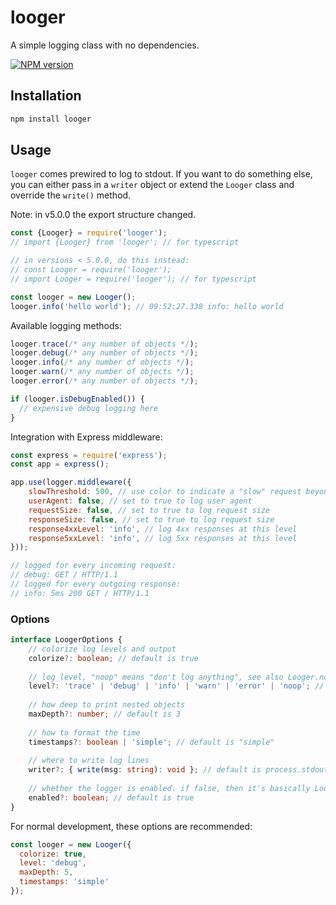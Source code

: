 # looger
A simple logging class with no dependencies.

[![NPM version](https://img.shields.io/npm/v/looger.svg)](https://www.npmjs.com/package/looger)

## Installation
```bash
npm install looger
```

## Usage
`looger` comes prewired to log to stdout. If you want to do something
else, you can either pass in a `writer` object or extend the `Looger`
class and override the `write()` method.

Note: in v5.0.0 the export structure changed.

```javascript
const {Looger} = require('looger');
// import {Looger} from 'looger'; // for typescript

// in versions < 5.0.0, do this instead:
// const Looger = require('looger');
// import Looger = require('looger'); // for typescript

const looger = new Looger();
looger.info('hello world'); // 09:52:27.338 info: hello world
```

Available logging methods:
```javascript
looger.trace(/* any number of objects */);
looger.debug(/* any number of objects */);
looger.info(/* any number of objects */);
looger.warn(/* any number of objects */);
looger.error(/* any number of objects */);

if (looger.isDebugEnabled()) {
  // expensive debug logging here
}
```

Integration with Express middleware:

```javascript
const express = require('express');
const app = express();

app.use(logger.middleware({
    slowThreshold: 500, // use color to indicate a "slow" request beyond this threshold (in ms)
    userAgent: false, // set to true to log user agent
    requestSize: false, // set to true to log request size
    responseSize: false, // set to true to log request size
    response4xxLevel: 'info', // log 4xx responses at this level
    response5xxLevel: 'info', // log 5xx responses at this level
}));

// logged for every incoming request:
// debug: GET / HTTP/1.1
// logged for every outgoing response:
// info: 5ms 200 GET / HTTP/1.1
```

### Options
```typescript
interface LoogerOptions {
    // colorize log levels and output
    colorize?: boolean; // default is true
    
    // log level, "noop" means "don't log anything", see also Looger.noop
    level?: 'trace' | 'debug' | 'info' | 'warn' | 'error' | 'noop'; // default is "info"
    
    // how deep to print nested objects
    maxDepth?: number; // default is 3
    
    // how to format the time
    timestamps?: boolean | 'simple'; // default is "simple"
    
    // where to write log lines
    writer?: { write(msg: string): void }; // default is process.stdout
    
    // whether the logger is enabled. if false, then it's basically Looger.noop
    enabled?: boolean; // default is true
}
```

For normal development, these options are recommended:

```javascript
const looger = new Looger({
  colorize: true,
  level: 'debug',
  maxDepth: 5,
  timestamps: 'simple'
});
```
